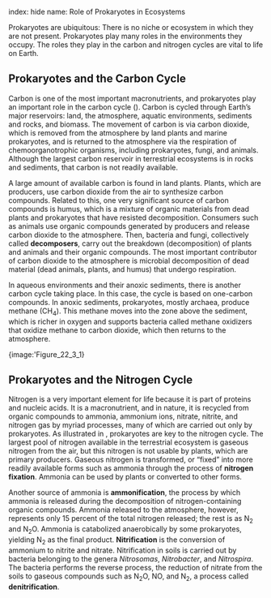 index: hide
name: Role of Prokaryotes in Ecosystems

Prokaryotes are ubiquitous: There is no niche or ecosystem in which they are not present. Prokaryotes play many roles in the environments they occupy. The roles they play in the carbon and nitrogen cycles are vital to life on Earth.

## Prokaryotes and the Carbon Cycle

Carbon is one of the most important macronutrients, and prokaryotes play an important role in the carbon cycle (). Carbon is cycled through Earth’s major reservoirs: land, the atmosphere, aquatic environments, sediments and rocks, and biomass. The movement of carbon is via carbon dioxide, which is removed from the atmosphere by land plants and marine prokaryotes, and is returned to the atmosphere via the respiration of chemoorganotrophic organisms, including prokaryotes, fungi, and animals. Although the largest carbon reservoir in terrestrial ecosystems is in rocks and sediments, that carbon is not readily available.

A large amount of available carbon is found in land plants. Plants, which are producers, use carbon dioxide from the air to synthesize carbon compounds. Related to this, one very significant source of carbon compounds is humus, which is a mixture of organic materials from dead plants and prokaryotes that have resisted decomposition. Consumers such as animals use organic compounds generated by producers and release carbon dioxide to the atmosphere. Then, bacteria and fungi, collectively called  **decomposers**, carry out the breakdown (decomposition) of plants and animals and their organic compounds. The most important contributor of carbon dioxide to the atmosphere is microbial decomposition of dead material (dead animals, plants, and humus) that undergo respiration.

In aqueous environments and their anoxic sediments, there is another carbon cycle taking place. In this case, the cycle is based on one-carbon compounds. In anoxic sediments, prokaryotes, mostly archaea, produce methane (CH<sub>4</sub>). This methane moves into the zone above the sediment, which is richer in oxygen and supports bacteria called methane oxidizers that oxidize methane to carbon dioxide, which then returns to the atmosphere.


{image:'Figure_22_3_1}
        

## Prokaryotes and the Nitrogen Cycle

Nitrogen is a very important element for life because it is part of proteins and nucleic acids. It is a macronutrient, and in nature, it is recycled from organic compounds to ammonia, ammonium ions, nitrate, nitrite, and nitrogen gas by myriad processes, many of which are carried out only by prokaryotes. As illustrated in , prokaryotes are key to the nitrogen cycle. The largest pool of nitrogen available in the terrestrial ecosystem is gaseous nitrogen from the air, but this nitrogen is not usable by plants, which are primary producers. Gaseous nitrogen is transformed, or “fixed” into more readily available forms such as ammonia through the process of  **nitrogen fixation**. Ammonia can be used by plants or converted to other forms.

Another source of ammonia is  **ammonification**, the process by which ammonia is released during the decomposition of nitrogen-containing organic compounds. Ammonia released to the atmosphere, however, represents only 15 percent of the total nitrogen released; the rest is as N<sub>2</sub> and N<sub>2</sub>O. Ammonia is catabolized anaerobically by some prokaryotes, yielding N<sub>2</sub> as the final product.  **Nitrification** is the conversion of ammonium to nitrite and nitrate. Nitrification in soils is carried out by bacteria belonging to the genera  *Nitrosomas*,  *Nitrobacter*, and *Nitrospira*. The bacteria performs the reverse process, the reduction of nitrate from the soils to gaseous compounds such as N<sub>2</sub>O, NO, and N<sub>2</sub>, a process called  **denitrification**.
